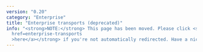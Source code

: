 ```yaml
---
version: "0.20"
category: "Enterprise"
title: "Enterprise transports (deprecated)"
info: "<strong>NOTE:</strong> This page has been moved. Please click <strong><a
  href=enterprise-transports
  >here</a></strong> if you're not automatically redirected. Have a nice day!"
---
```


<meta http-equiv="refresh" content="1;url=enterprise-transports">
